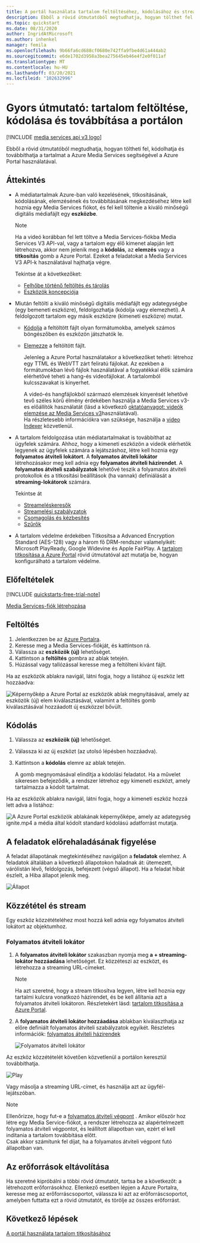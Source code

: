 ```yaml
---
title: A portál használata tartalom feltöltéséhez, kódolásához és streameléséhez
description: Ebből a rövid útmutatóból megtudhatja, hogyan tölthet fel, kódolhat és továbbíthat tartalmakat Azure Media Services használatával a portálon.
ms.topic: quickstart
ms.date: 08/31/2020
author: IngridAtMicrosoft
ms.author: inhenkel
manager: femila
ms.openlocfilehash: 9b66fa6cd688cf0680e742ffa9fbe4d61a444ab2
ms.sourcegitcommit: e6de1702d3958a3bea275645eb46e4f2e0f011af
ms.translationtype: MT
ms.contentlocale: hu-HU
ms.lasthandoff: 03/20/2021
ms.locfileid: "102632996"
---
```

# <a name="quickstart-upload-encode-and-stream-content-with-portal"></a>Gyors útmutató: tartalom feltöltése, kódolása és továbbítása a portálon

[!INCLUDE [media services api v3 logo](./includes/v3-hr.md)]

Ebből a rövid útmutatóból megtudhatja, hogyan töltheti fel, kódolhatja és továbbíthatja a tartalmat a Azure Media Services segítségével a Azure Portal használatával.
  
## <a name="overview"></a>Áttekintés

* A médiatartalmak Azure-ban való kezelésének, titkosításának, kódolásának, elemzésének és továbbításának megkezdéséhez létre kell hoznia egy Media Services fiókot, és fel kell töltenie a kiváló minőségű digitális médiafájlt egy **eszközbe**. 
    
    > [!NOTE]
    > Ha a videó korábban fel lett töltve a Media Services-fiókba Media Services V3 API-val, vagy a tartalom egy élő kimenet alapján lett létrehozva, akkor nem jelenik meg a **kódolás**, az **elemzés** vagy a **titkosítás** gomb a Azure Portal. Ezeket a feladatokat a Media Services V3 API-k használatával hajthatja végre.

    Tekintse át a következőket: 

  * [Felhőbe történő feltöltés és tárolás](storage-account-concept.md)
  * [Eszközök koncepciója](assets-concept.md)
* Miután feltölti a kiváló minőségű digitális médiafájlt egy adategységbe (egy bemeneti eszközre), feldolgozhatja (kódolja vagy elemezheti). A feldolgozott tartalom egy másik eszközre (kimeneti eszközre) mutat. 
    * [Kódolja](encoding-concept.md) a feltöltött fájlt olyan formátumokba, amelyek számos böngészőben és eszközön játszhatók le.
    * [Elemezze](analyzing-video-audio-files-concept.md) a feltöltött fájlt. 

        Jelenleg a Azure Portal használatakor a következőket teheti: létrehoz egy TTML és WebVTT zárt feliratú fájlokat. Az ezekben a formátumokban lévő fájlok használatával a fogyatékkal élők számára elérhetővé teheti a hang-és videofájlokat. A tartalomból kulcsszavakat is kinyerhet.

        A videó-és hangfájlokból származó elemzések kinyerését lehetővé tevő széles körű élmény érdekében használja a Media Services v3-es előállítók használatát (lásd a következő [oktatóanyagot: videók elemzése az Media Services v3](analyze-videos-tutorial-with-api.md)használatával). <br/>Ha részletesebb információkra van szüksége, használja a [video Indexer](../video-indexer/index.yml) közvetlenül.    
* A tartalom feldolgozása után médiatartalmakat is továbbíthat az ügyfelek számára. Ahhoz, hogy a kimeneti eszközön a videók elérhetők legyenek az ügyfelek számára a lejátszáshoz, létre kell hoznia egy **folyamatos átviteli lokátort**. A **folyamatos átviteli lokátor** létrehozásakor meg kell adnia egy **folyamatos átviteli házirendet**. A **folyamatos átviteli szabályzatok** lehetővé teszik a folyamatos átviteli protokollok és a titkosítási beállítások (ha vannak) definiálását a **streaming-lokátorok** számára.
    
    Tekintse át

    * [Streameléskeresők](streaming-locators-concept.md)
    * [Streamelési szabályzatok](streaming-policy-concept.md)
    * [Csomagolás és kézbesítés](dynamic-packaging-overview.md)
    * [Szűrők](filters-concept.md)
* A tartalom védelme érdekében Titkosítsa a Advanced Encryption Standard (AES-128) vagy a három fő DRM-rendszer valamelyikét: Microsoft PlayReady, Google Widevine és Apple FairPlay. A [tartalom titkosítása a Azure Portal](encrypt-content-quickstart.md) rövid útmutatóval azt mutatja be, hogyan konfigurálható a tartalom védelme.
        
## <a name="prerequisites"></a>Előfeltételek

[!INCLUDE [quickstarts-free-trial-note](../../../includes/quickstarts-free-trial-note.md)]

[Media Services-fiók létrehozása](create-account-howto.md)

## <a name="upload"></a>Feltöltés

1. Jelentkezzen be az [Azure Portalra](https://portal.azure.com/).
1. Keresse meg a Media Services-fiókját, és kattintson rá.
1. Válassza az **eszközök (új)** lehetőséget.
1. Kattintson a **feltöltés** gombra az ablak tetején. 
1. Húzással vagy tallózással keresse meg a feltölteni kívánt fájlt.

Ha az eszközök ablakra navigál, látni fogja, hogy a listához új eszköz lett hozzáadva:

![Képernyőkép a Azure Portal az eszközök ablak megnyitásával, amely az eszközök (új) elem kiválasztásával, valamint a feltöltés gomb kiválasztásával hozzáadott új eszközzel bővült.](./media/manage-assets-quickstart/upload.png)

## <a name="encode"></a>Kódolás

1. Válassza az **eszközök (új)** lehetőséget.
1. Válassza ki az új eszközt (az utolsó lépésben hozzáadva).
1. Kattintson a **kódolás** elemre az ablak tetején.

    A gomb megnyomásával elindítja a kódolási feladatot. Ha a művelet sikeresen befejeződik, a rendszer létrehoz egy kimeneti eszközt, amely tartalmazza a kódolt tartalmat.

Ha az eszközök ablakra navigál, látni fogja, hogy a kimeneti eszköz hozzá lett adva a listához:

![A Azure Portal eszközök ablakának képernyőképe, amely az adategység ignite.mp4 a média által kódolt standard kódolású adatforrást mutatja.](./media/manage-assets-quickstart/encode.png)

## <a name="monitor-the-job-progress"></a>A feladatok előrehaladásának figyelése

A feladat állapotának megtekintéséhez navigáljon a **feladatok** elemhez. A feladatok általában a következő állapotokon haladnak át: ütemezett, várólistán lévő, feldolgozás, befejezett (végső állapot). Ha a feladat hibát észlelt, a Hiba állapot jelenik meg.

![Állapot](./media/manage-assets-quickstart/job-status.png)

## <a name="publish-and-stream"></a>Közzététel és stream

Egy eszköz közzétételéhez most hozzá kell adnia egy folyamatos átviteli lokátort az objektumhoz.

### <a name="streaming-locator"></a>Folyamatos átviteli lokátor 

1. A **folyamatos átviteli lokátor** szakaszban nyomja meg **a + streaming-lokátor hozzáadása** lehetőséget.
    Ez közzéteszi az eszközt, és létrehozza a streaming URL-címeket.

    > [!NOTE]
    > Ha azt szeretné, hogy a stream titkosítva legyen, létre kell hoznia egy tartalmi kulcsra vonatkozó házirendet, és be kell állítania azt a folyamatos átviteli lokátoron. Részletekért lásd: [tartalom titkosítása a Azure Portal](encrypt-content-quickstart.md).
1. A **folyamatos átviteli lokátor hozzáadása** ablakban kiválaszthatja az előre definiált folyamatos átviteli szabályzatok egyikét. Részletes információk: [folyamatos átviteli házirendek](streaming-policy-concept.md)

    ![Folyamatos átviteli lokátor](./media/manage-assets-quickstart/streaming-locator.png)

Az eszköz közzétételét követően közvetlenül a portálon keresztül továbbíthatja. 

![Play](./media/manage-assets-quickstart/publish.png)

Vagy másolja a streaming URL-címet, és használja azt az ügyfél-lejátszóban.

> [!NOTE]
> Ellenőrizze, hogy fut-e a [folyamatos átviteli végpont](streaming-endpoint-concept.md) . Amikor először hoz létre egy Media Service-fiókot, a rendszer létrehozza az alapértelmezett folyamatos átviteli végpontot, és leállított állapotban van, ezért el kell indítania a tartalom továbbítása előtt.<br/>Csak akkor számítunk fel díjat, ha a folyamatos átviteli végpont futó állapotban van.

## <a name="cleanup-resources"></a>Az erőforrások eltávolítása

Ha szeretné kipróbálni a többi rövid útmutatót, tartsa be a következőt: a létrehozott erőforrásokhoz. Ellenkező esetben lépjen a Azure Portalra, keresse meg az erőforráscsoportot, válassza ki azt az erőforráscsoportot, amelyben futtatta ezt a rövid útmutatót, és törölje az összes erőforrást.

## <a name="next-steps"></a>Következő lépések

[A portál használata tartalom titkosításához](encrypt-content-quickstart.md)

